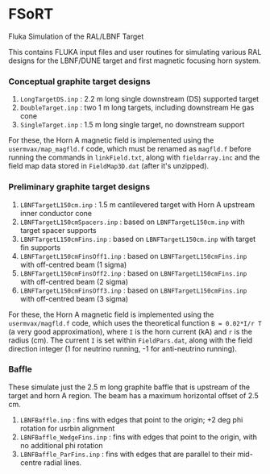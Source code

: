 # FSoRT
Fluka Simulation of the RAL/LBNF Target

This contains FLUKA input files and user routines for simulating various RAL
designs for the LBNF/DUNE target and first magnetic focusing horn system.

### Conceptual graphite target designs

1. `LongTargetDS.inp` : 2.2 m long single downstream (DS) supported target
2. `DoubleTarget.inp` : two 1 m long targets, including downstream He gas cone
3. `SingleTarget.inp` : 1.5 m long single target, no downstream support

For these, the Horn A magnetic field is implemented using the `usermvax/map_magfld.f` code,
which must be renamed as `magfld.f` before running the commands in `linkField.txt`, along
with `fieldarray.inc` and the field map data stored in `FieldMap3D.dat` (after it's unzipped).

### Preliminary graphite target designs

1. `LBNFTargetL150cm.inp` : 1.5 m cantilevered target with Horn A upstream inner conductor cone
2. `LBNFTargetL150cmSpacers.inp` : based on `LBNFTargetL150cm.inp` with target spacer supports
3. `LBNFTargetL150cmFins.inp` : based on `LBNFTargetL150cm.inp` with target fin supports
4. `LBNFTargetL150cmFinsOff1.inp` : based on `LBNFTargetL150cmFins.inp` with off-centred beam (1 sigma)
5. `LBNFTargetL150cmFinsOff2.inp` : based on `LBNFTargetL150cmFins.inp` with off-centred beam (2 sigma)
6. `LBNFTargetL150cmFinsOff3.inp` : based on `LBNFTargetL150cmFins.inp` with off-centred beam (3 sigma)

For these, the Horn A magnetic field is implemented using the `usermvax/magfld.f` code, which
uses the theoretical function `B = 0.02*I/r T` (a very good approximation), where `I` is
the horn current (kA) and `r` is the radius (cm). The current `I` is set within `FieldPars.dat`,
along with the field direction integer (1 for neutrino running, -1 for anti-neutrino running).

### Baffle

These simulate just the 2.5 m long graphite baffle that is upstream of the target and horn A region.
The beam has a maximum horizontal offset of 2.5 cm.

1. `LBNFBaffle.inp` : fins with edges that point to the origin; +2 deg phi rotation for usrbin alignment
2. `LBNFBaffle_WedgeFins.inp` : fins with edges that point to the origin, with no additional phi rotation
3. `LBNFBaffle_ParFins.inp` : fins with edges that are parallel to their mid-centre radial lines.
